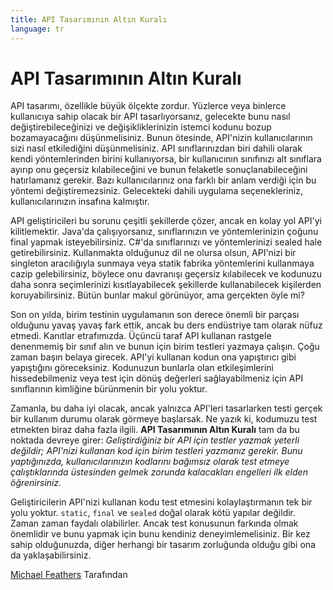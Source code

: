 ```yaml
---
title: API Tasarımının Altın Kuralı
language: tr
---
```


# API Tasarımının Altın Kuralı

API tasarımı, özellikle büyük ölçekte zordur. Yüzlerce veya binlerce kullanıcıya sahip olacak bir API tasarlıyorsanız, gelecekte bunu nasıl değiştirebileceğinizi ve değişikliklerinizin istemci kodunu bozup bozamayacağını düşünmelisiniz. Bunun ötesinde, API'nizin kullanıcılarının sizi nasıl etkilediğini düşünmelisiniz. API sınıflarınızdan biri dahili olarak kendi yöntemlerinden birini kullanıyorsa, bir kullanıcının sınıfınızı alt sınıflara ayırıp onu geçersiz kılabileceğini ve bunun felaketle sonuçlanabileceğini hatırlamanız gerekir. Bazı kullanıcılarınız ona farklı bir anlam verdiği için bu yöntemi değiştiremezsiniz. Gelecekteki dahili uygulama seçenekleriniz, kullanıcılarınızın insafına kalmıştır.

API geliştiricileri bu sorunu çeşitli şekillerde çözer, ancak en kolay yol API'yi kilitlemektir. Java'da çalışıyorsanız, sınıflarınızın ve yöntemlerinizin çoğunu final yapmak isteyebilirsiniz. C#'da sınıflarınızı ve yöntemlerinizi sealed hale getirebilirsiniz. Kullanmakta olduğunuz dil ne olursa olsun, API'nizi bir singleton aracılığıyla sunmaya veya statik fabrika yöntemlerini kullanmaya cazip gelebilirsiniz, böylece onu davranışı geçersiz kılabilecek ve kodunuzu daha sonra seçimlerinizi kısıtlayabilecek şekillerde kullanabilecek kişilerden koruyabilirsiniz. Bütün bunlar makul görünüyor, ama gerçekten öyle mi?

Son on yılda, birim testinin uygulamanın son derece önemli bir parçası olduğunu yavaş yavaş fark ettik, ancak bu ders endüstriye tam olarak nüfuz etmedi. Kanıtlar etrafımızda. Üçüncü taraf API kullanan rastgele denenmemiş bir sınıf alın ve bunun için birim testleri yazmaya çalışın. Çoğu zaman başın belaya girecek. API'yi kullanan kodun ona yapıştırıcı gibi yapıştığını göreceksiniz. Kodunuzun bunlarla olan etkileşimlerini hissedebilmeniz veya test için dönüş değerleri sağlayabilmeniz için API sınıflarının kimliğine bürünmenin bir yolu yoktur.

Zamanla, bu daha iyi olacak, ancak yalnızca API'leri tasarlarken testi gerçek bir kullanım durumu olarak görmeye başlarsak. Ne yazık ki, kodumuzu test etmekten biraz daha fazla ilgili. **API Tasarımının Altın Kuralı** tam da bu noktada devreye girer: *Geliştirdiğiniz bir API için testler yazmak yeterli değildir; API'nizi kullanan kod için birim testleri yazmanız gerekir. Bunu yaptığınızda, kullanıcılarınızın kodlarını bağımsız olarak test etmeye çalıştıklarında üstesinden gelmek zorunda kalacakları engelleri ilk elden öğrenirsiniz.*

Geliştiricilerin API'nizi kullanan kodu test etmesini kolaylaştırmanın tek bir yolu yoktur. `static`, `final` ve `sealed` doğal olarak kötü yapılar değildir. Zaman zaman faydalı olabilirler. Ancak test konusunun farkında olmak önemlidir ve bunu yapmak için bunu kendiniz deneyimlemelisiniz. Bir kez sahip olduğunuzda, diğer herhangi bir tasarım zorluğunda olduğu gibi ona da yaklaşabilirsiniz.

[Michael Feathers](http://programmer.97things.oreilly.com/wiki/index.php/Michael_Feathers) Tarafından